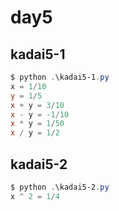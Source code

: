 # day5

## kadai5-1

```powershell
$ python .\kadai5-1.py
x = 1/10
y = 1/5
x + y = 3/10
x - y = -1/10
x * y = 1/50
x / y = 1/2
```

## kadai5-2

```powershell
$ python .\kadai5-2.py
x ^ 2 = 1/4
```
